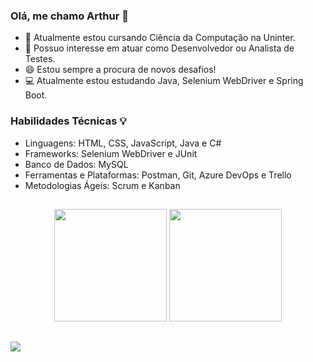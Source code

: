 ### Olá, me chamo Arthur 👋
- 🔭 Atualmente estou cursando Ciência da Computação na Uninter.
- 👯 Possuo interesse em atuar como Desenvolvedor ou Analista de Testes.
- 😄 Estou sempre a procura de novos desafios!
- 💻 Atualmente estou estudando Java, Selenium WebDriver e Spring Boot.

### Habilidades Técnicas 💡
- Linguagens: HTML, CSS, JavaScript, Java e C#
- Frameworks: Selenium WebDriver e JUnit
- Banco de Dados: MySQL
- Ferramentas e Plataformas: Postman, Git, Azure DevOps e Trello
- Metodologias Ágeis: Scrum e Kanban

##

<div align="center">
  <!--<a href="https://github.com/arthurhenriqueti">-->
  <img height="180em" src="https://github-readme-stats.vercel.app/api?username=arthurhenriqueti&show_icons=true&theme=dracula&include_all_commits=true&count_private=true"/>
  <img height="180em" src="https://github-readme-stats.vercel.app/api/top-langs/?username=arthurhenriqueti&layout=compact&langs_count=7&theme=dracula"/>
</div>
  
##
  
<div>
  <a href="https://www.linkedin.com/in/arthurhenriqueti/" target="_blank"><img src="https://img.shields.io/badge/-LinkedIn-%230077B5?style=for-the-badge&logo=linkedin&logoColor=white" target="_blank"></a>
</div>
